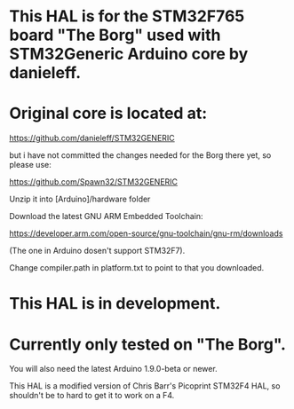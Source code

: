 # This HAL is for the STM32F765 board "The Borg" used with STM32Generic Arduino core by danieleff.

# Original core is located at:

https://github.com/danieleff/STM32GENERIC

but i have not committed the changes needed for the Borg there yet, so please use:

https://github.com/Spawn32/STM32GENERIC

Unzip it into [Arduino]/hardware folder


Download the latest GNU ARM Embedded Toolchain:

https://developer.arm.com/open-source/gnu-toolchain/gnu-rm/downloads

(The one in Arduino dosen't support STM32F7).

Change compiler.path in platform.txt to point to that you downloaded.

# This HAL is in development.
# Currently only tested on "The Borg".

You will also need the latest Arduino 1.9.0-beta or newer.

This HAL is a modified version of Chris Barr's Picoprint STM32F4 HAL, so shouldn't be to hard to get it to work on a F4.

